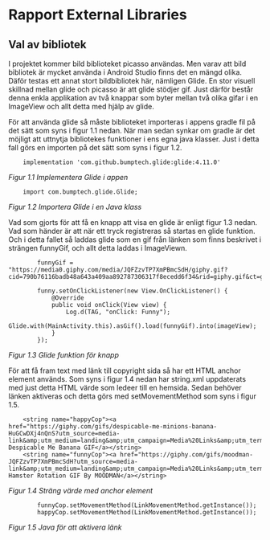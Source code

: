 
# Rapport External Libraries


## Val av bibliotek
I projektet kommer bild biblioteket picasso användas. Men varav att bild bibliotek
är mycket använda i Android Studio finns det en mängd olika. Däför testas ett annat stort
bildbibliotek här, nämligen Glide. En stor visuell skillnad mellan glide
och picasso är att glide stödjer gif. Just därför består denna enkla
applikation av två knappar som byter mellan två olika gifar i en ImageView och allt
detta med hjälp av glide.

För att använda glide så måste biblioteket importeras i appens gradle fil på det sätt som syns
i figur 1.1 nedan. När man sedan synkar om gradle är det möjligt att uttnytja bibliotekes funktioner i
ens egna java klasser. Just i detta fall görs en importen på det sätt som syns i figur 1.2.

```
    implementation 'com.github.bumptech.glide:glide:4.11.0'
```
_Figur 1.1 Implementera Glide i appen_

```
    import com.bumptech.glide.Glide;
```
_Figur 1.2 Importera Glide i en Java klass_

Vad som gjorts för att få en knapp att visa en glide är enligt figur 1.3 nedan.
Vad som händer är att när ett tryck registreras så startas en glide funktion. Och i detta
fallet så laddas glide som en gif från länken som finns beskrivet i strängen funnyGif, och allt
detta laddas i ImageViewn.

```
        funnyGif = "https://media0.giphy.com/media/JQFZzvTP7XmPBmcSdH/giphy.gif?cid=790b76116badb48a643a409aa892787306317f8ecedd6f34&rid=giphy.gif&ct=g";

        funny.setOnClickListener(new View.OnClickListener() {
            @Override
            public void onClick(View view) {
                Log.d(TAG, "onClick: Funny");
                Glide.with(MainActivity.this).asGif().load(funnyGif).into(imageView);
            }
        });
```
_Figur 1.3 Glide funktion för knapp_

För att få fram text med länk till copyright sida så har ett HTML anchor element används.
Som syns i figur 1.4 nedan har string.xml uppdaterats med just detta HTML värde som ledeer till
en hemsida. Sedan behöver länken aktiveras och detta görs med setMovementMethod som syns i figur 1.5.

```
    <string name="happyCop"><a href="https://giphy.com/gifs/despicable-me-minions-banana-HuGCwDXj4nQnS?utm_source=media-link&amp;utm_medium=landing&amp;utm_campaign=Media%20Links&amp;utm_term=">Copyright: Despicable Me Banana GIF</a></string>
    <string name="funnyCop"><a href="https://giphy.com/gifs/moodman-JQFZzvTP7XmPBmcSdH?utm_source=media-link&amp;utm_medium=landing&amp;utm_campaign=Media%20Links&amp;utm_term=">Copyright: Hamster Rotation GIF By MOODMAN</a></string>

```
_Figur 1.4 Sträng värde med anchor element_

```
        funnyCop.setMovementMethod(LinkMovementMethod.getInstance());
        happyCop.setMovementMethod(LinkMovementMethod.getInstance());

```
_Figur 1.5 Java för att aktivera länk_